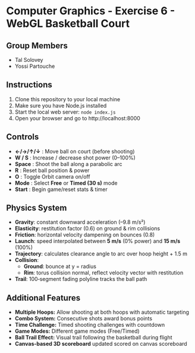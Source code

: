 # Computer Graphics - Exercise 6 - WebGL Basketball Court

## Group Members
- Tal Solovey
- Yossi Partouche

## Instructions
1. Clone this repository to your local machine
2. Make sure you have Node.js installed
3. Start the local web server: `node index.js`
4. Open your browser and go to http://localhost:8000

## Controls
- **←/→/↑/↓** : Move ball on court (before shooting)  
- **W / S**     : Increase / decrease shot power (0–100%)  
- **Space**     : Shoot the ball along a parabolic arc  
- **R**         : Reset ball position & power  
- **O**         : Toggle Orbit camera on/off  
- **Mode**      : Select **Free** or **Timed (30 s)** mode  
- **Start**     : Begin game/reset stats & timer

## Physics System
- **Gravity**: constant downward acceleration (–9.8 m/s²)  
- **Elasticity**: restitution factor (0.6) on ground & rim collisions  
- **Friction**: horizontal velocity dampening on bounces (0.8)  
- **Launch**: speed interpolated between **5 m/s** (0% power) and **15 m/s** (100%)  
- **Trajectory**: calculates clearance angle to arc over hoop height + 1.5 m  
- **Collision**:  
  - **Ground**: bounce at y = radius  
  - **Rim**: torus collision normal, reflect velocity vector with restitution  
- **Trail**: 100‐segment fading polyline tracks the ball path

## Additional Features
- **Multiple Hoops:** Allow shooting at both hoops with automatic targeting
- **Combo System:** Consecutive shots award bonus points
- **Time Challenge:** Timed shooting challenges with countdown
- **Game Modes:** Different game modes (Free/Timed)
- **Ball Trail Effect:** Visual trail following the basketball during flight
- **Canvas-based 3D scoreboard** updated scored on canvas scoreboard

